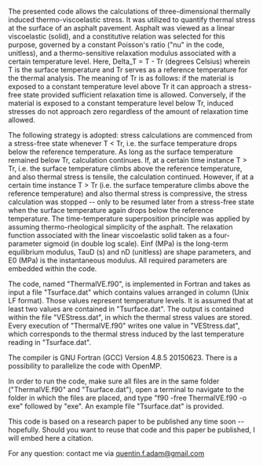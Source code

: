 The presented code allows the calculations of three-dimensional thermally induced thermo-viscoelastic stress. It was utilized to quantify thermal stress at the surface of an asphalt pavement. Asphalt was viewed as a linear viscoelastic (solid), and a constitutive relation was selected for this purpose, governed by a constant Poisson's ratio ("nu" in the code, unitless), and a thermo-sensitive relaxation modulus associated with a certain temperature level. Here, Delta_T = T - Tr (degrees Celsius) wherein T is the surface temperature and Tr serves as a reference temperature for the thermal analysis. The meaning of Tr is as follows: if the material is exposed to a constant temperature level above Tr it can approach a stress-free state provided sufficient relaxation time is allowed. Conversely, if the material is exposed to a constant temperature level below Tr, induced stresses do not approach zero regardless of the amount of relaxation time allowed.

The following strategy is adopted: stress calculations are commenced from a stress-free state whenever T < Tr, i.e. the surface temperature drops below the reference temperature. As long as the surface temperature remained below Tr, calculation continues. If, at a certain time instance T > Tr, i.e. the surface temperature climbs above the reference temperature, and also thermal stress is tensile, the calculation continued. However, if at a certain time instance T > Tr (i.e. the surface temperature climbs above the reference temperature) and also thermal stress is compressive, the stress calculation was stopped -- only to be resumed later from a stress-free state when the surface temperature again drops below the reference temperature. The time-temperature superposition principle was applied by assuming thermo-rheological simplicity of the asphalt. The relaxation function associated with the linear viscoelastic solid taken as a four-parameter sigmoid (in double log scale). Einf (MPa) is the long-term equilibrium modulus, TauD (s) and nD (unitless) are shape parameters, and E0 (MPa) is the instantaneous modulus. All required parameters are embedded within the code.

The code, named "ThermalVE.f90", is implemented in Fortran and takes as input a file "Tsurface.dat" which contains values arranged in column (Unix LF format). Those values represent temperature levels. It is assumed that at least two values are contained in "Tsurface.dat". The output is contained within the file "VEStress.dat", in which the thermal stress values are stored. Every execution of "ThermalVE.f90" writes one value in "VEStress.dat", which corresponds to the thermal stress induced by the last temperature reading in "Tsurface.dat".

The compiler is GNU Fortran (GCC) Version 4.8.5 20150623. There is a possibility to parallelize the code with OpenMP.

In order to run the code, make sure all files are in the same folder ("ThermalVE.f90" and "Tsurface.dat"), open a terminal to navigate to the folder in which the files are placed, and type "f90 -free ThermalVE.f90 -o exe" followed by "exe". An example file "Tsurface.dat" is provided.

This code is based on a research paper to be published any time soon -- hopefully. Should you want to reuse that code and this paper be published, I will embed here a citation.

For any question: contact me via quentin.f.adam@gmail.com
